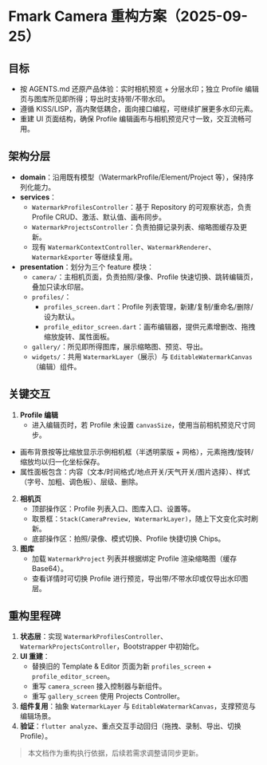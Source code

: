 # Fmark Camera 重构方案（2025-09-25）

## 目标
- 按 AGENTS.md 还原产品体验：实时相机预览 + 分层水印；独立 Profile 编辑页与图库所见即所得；导出时支持带/不带水印。
- 遵循 KISS/LISP，高内聚低耦合，面向接口编程，可继续扩展更多水印元素。
- 重建 UI 页面结构，确保 Profile 编辑画布与相机预览尺寸一致，交互流畅可用。

## 架构分层
- **domain**：沿用既有模型（WatermarkProfile/Element/Project 等），保持序列化能力。
- **services**：
  - `WatermarkProfilesController`：基于 Repository 的可观察状态，负责 Profile CRUD、激活、默认值、画布同步。
  - `WatermarkProjectsController`：负责拍摄记录列表、缩略图缓存及更新。
  - 现有 `WatermarkContextController`、`WatermarkRenderer`、`WatermarkExporter` 等继续复用。
- **presentation**：划分为三个 feature 模块：
  - `camera/`：主相机页面，负责拍照/录像、Profile 快速切换、跳转编辑页，叠加只读水印层。
  - `profiles/`：
    - `profiles_screen.dart`：Profile 列表管理，新建/复制/重命名/删除/设为默认。
    - `profile_editor_screen.dart`：画布编辑器，提供元素增删改、拖拽缩放旋转、属性面板。
  - `gallery/`：所见即所得图库，展示缩略图、预览、导出。
  - `widgets/`：共用 `WatermarkLayer`（展示）与 `EditableWatermarkCanvas`（编辑）组件。

## 关键交互
1. **Profile 编辑**
   - 进入编辑页时，若 Profile 未设置 `canvasSize`，使用当前相机预览尺寸同步。
  - 画布背景按等比缩放显示示例相机框（半透明蒙版 + 网格），元素拖拽/旋转/缩放均以归一化坐标保存。
  - 属性面板包含：内容（文本/时间格式/地点开关/天气开关/图片选择）、样式（字号、加粗、调色板）、层级、删除。
2. **相机页**
   - 顶部操作区：Profile 列表入口、图库入口、设置等。
   - 取景框：`Stack(CameraPreview, WatermarkLayer)`，随上下文变化实时刷新。
   - 底部操作区：拍照/录像、模式切换、Profile 快捷切换 Chips。
3. **图库**
   - 加载 `WatermarkProject` 列表并根据绑定 Profile 渲染缩略图（缓存 Base64）。
   - 查看详情时可切换 Profile 进行预览，导出带/不带水印或仅导出水印图层。

## 重构里程碑
1. **状态层**：实现 `WatermarkProfilesController`、`WatermarkProjectsController`，Bootstrapper 中初始化。
2. **UI 重建**：
   - 替换旧的 Template & Editor 页面为新 `profiles_screen` + `profile_editor_screen`。
   - 重写 `camera_screen` 接入控制器与新组件。
   - 重写 `gallery_screen` 使用 Projects Controller。
3. **组件复用**：抽象 `WatermarkLayer` 与 `EditableWatermarkCanvas`，支撑预览与编辑场景。
4. **验证**：`flutter analyze`、重点交互手动回归（拖拽、录制、导出、切换 Profile）。

> 本文档作为重构执行依据，后续若需求调整请同步更新。
